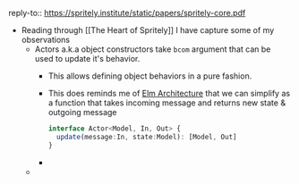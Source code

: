 reply-to:: https://spritely.institute/static/papers/spritely-core.pdf

- Reading through [[The Heart of Spritely]] I have capture some of my observations
	- Actors a.k.a object constructors take `bcom` argument that can be used to update it's behavior.
		- This allows defining object behaviors in a pure fashion.
		- This does reminds me of [Elm Architecture](https://guide.elm-lang.org/effects/) that we can simplify as a function that takes incoming message and returns new state & outgoing message
		  
		  ```ts
		  interface Actor<Model, In, Out> {
		    update(message:In, state:Model): [Model, Out]
		  }
		  ```
		-
	-